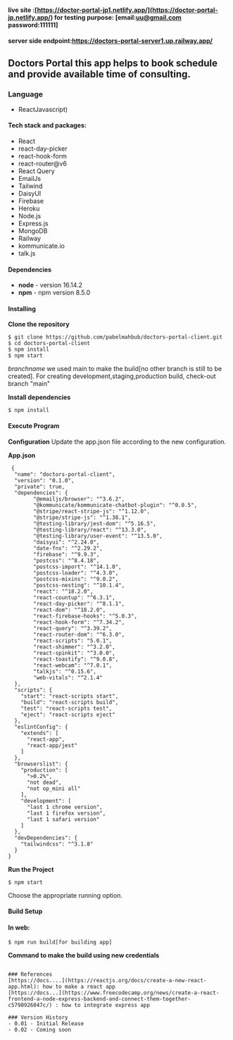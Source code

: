 #### live site :[https://doctor-portal-jp1.netlify.app/](https://doctor-portal-jp.netlify.app/) for testing purpose: [email:uu@gmail.com password:111111]
#### server side endpoint:https://doctors-portal-server1.up.railway.app/
## Doctors Portal this app helps to book schedule and provide available time of consulting.

### Language
- ReactJavascript)

#### Tech stack and packages:
- React
- react-day-picker
- react-hook-form
- react-router@v6
- React Query
- EmailJs
- Tailwind
- DaisyUI
- Firebase
- Heroku
- Node.js
- Express.js
- MongoDB
- Railway
- kommunicate.io
- talk.js


#### Dependencies
- **node** - version 16.14.2
- **npm** - npm version 8.5.0


#### Installing
**Clone the repository**
```
$ git clone https://github.com/pabelmahbub/doctors-portal-client.git
$ cd doctors-portal-client
$ npm install
$ npm start
```
*branchname* we used main to make the build[no other branch is still to be created].
For creating development,staging,production build, check-out branch "main"

**Install dependencies**
```
$ npm install
```
#### Execute Program

**Configuration**
Update the app.json file according to the new configuration.

**App.json**
```
 {
  "name": "doctors-portal-client",
  "version": "0.1.0",
  "private": true,
  "dependencies": {
        "@emailjs/browser": "^3.6.2",
        "@kommunicate/kommunicate-chatbot-plugin": "^0.0.5",
        "@stripe/react-stripe-js": "^1.12.0",
        "@stripe/stripe-js": "^1.38.1",
        "@testing-library/jest-dom": "^5.16.5",
        "@testing-library/react": "^13.3.0",
        "@testing-library/user-event": "^13.5.0",
        "daisyui": "^2.24.0",
        "date-fns": "^2.29.2",
        "firebase": "^9.9.3",
        "postcss": "^8.4.18",
        "postcss-import": "^14.1.0",
        "postcss-loader": "^4.3.0",
        "postcss-mixins": "^9.0.2",
        "postcss-nesting": "^10.1.4",
        "react": "^18.2.0",
        "react-countup": "^6.3.1",
        "react-day-picker": "^8.1.1",
        "react-dom": "^18.2.0",
        "react-firebase-hooks": "^5.0.3",
        "react-hook-form": "^7.34.2",
        "react-query": "^3.39.2",
        "react-router-dom": "^6.3.0",
        "react-scripts": "5.0.1",
        "react-shimmer": "^3.2.0",
        "react-spinkit": "^3.0.0",
        "react-toastify": "^9.0.8",
        "react-webcam": "^7.0.1",
        "talkjs": "^0.15.6",
        "web-vitals": "^2.1.4"
  },
  "scripts": {
    "start": "react-scripts start",
    "build": "react-scripts build",
    "test": "react-scripts test",
    "eject": "react-scripts eject"
  },
  "eslintConfig": {
    "extends": [
      "react-app",
      "react-app/jest"
    ]
  },
  "browserslist": {
    "production": [
      ">0.2%",
      "not dead",
      "not op_mini all"
    ],
    "development": [
      "last 1 chrome version",
      "last 1 firefox version",
      "last 1 safari version"
    ]
  },
  "devDependencies": {
    "tailwindcss": "^3.1.8"
  }
}

 ```
 **Run the Project**
```
$ npm start
```
Choose the appropriate running option.

#### Build Setup
#### In web:
```
$ npm run build[for building app]
```
**Command to make the build using new credentials**
```

### References
[https://docs....](https://reactjs.org/docs/create-a-new-react-app.html): how to make a react app
[https://docs...](https://www.freecodecamp.org/news/create-a-react-frontend-a-node-express-backend-and-connect-them-together-c5798926047c/) : how to integrate express app

### Version History
- 0.01 - Initial Release
- 0.02 - Coming soon
```





